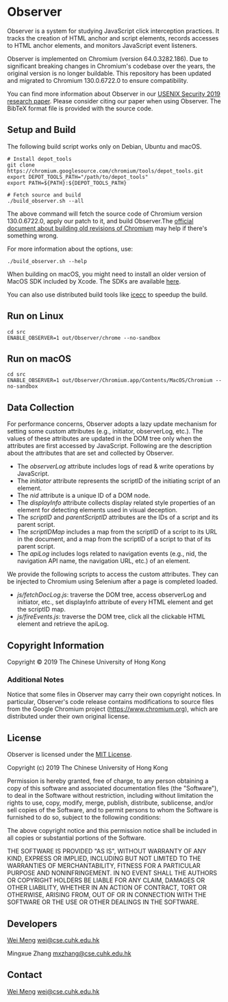 # Observer

Observer is a system for studying JavaScript click interception practices. It tracks the creation of HTML anchor and script elements, records accesses to HTML anchor elements, and monitors JavaScript event listeners.

Observer is implemented on Chromium (version 64.0.3282.186). Due to significant breaking changes in Chromium's codebase over the years, the original version is no longer buildable. This repository has been updated and migrated to Chromium 130.0.6722.0 to ensure compatibility.

You can find more information about Observer in our [USENIX Security 2019 research paper](https://seclab.cse.cuhk.edu.hk/papers/sec19_click_interception.pdf). Please consider citing our paper when using Observer. The BibTeX format file is provided with the source code.

## Setup and Build

The following build script works only on Debian, Ubuntu and macOS.

```shell
# Install depot_tools
git clone https://chromium.googlesource.com/chromium/tools/depot_tools.git
export DEPOT_TOOLS_PATH="/path/to/depot_tools"
export PATH=${PATH}:${DEPOT_TOOLS_PATH}

# Fetch source and build
./build_observer.sh --all
```

The above command will fetch the source code of Chromium version 130.0.6722.0, apply our patch to it, and build Observer.The [official document about building old revisions of Chromium](https://chromium.googlesource.com/chromium/src/+/HEAD/docs/building_old_revisions.md) may help if there's something wrong.

For more information about the options, use:

```shell
./build_observer.sh --help
```

When building on macOS, you might need to install an older version of MacOS SDK included by Xcode. The SDKs are available [here](https://github.com/phracker/MacOSX-SDKs).

You can also use distributed build tools like [icecc](https://github.com/icecc/icecream) to speedup the build.

## Run on Linux

```shell
cd src
ENABLE_OBSERVER=1 out/Observer/chrome --no-sandbox
```

## Run on macOS

```shell
cd src
ENABLE_OBSERVER=1 out/Observer/Chromium.app/Contents/MacOS/Chromium --no-sandbox
```

## Data Collection

For performance concerns, Observer adopts a lazy update mechanism for setting some custom attributes (e.g., initiator, observerLog, etc.). The values of these attributes are updated in the DOM tree only when the attributes are first accessed by JavaScript.
Following are the description about the attributes that are set and collected by Observer.

* The *observerLog* attribute includes logs of read & write operations by JavaScript.
* The *initiator* attribute represents the scriptID of the initiating script of an element.
* The *nid* attribute is a unique ID of a DOM node.
* The *displayInfo* attribute collects display related style properties of an element for detecting elements used in visual deception.
* The *scriptID* and *parentScriptID* attributes are the IDs of a script and its parent script.
* The *scriptIDMap* includes a map from the scriptID of a script to its URL in the document, and a map from the scriptID of a script to that of its parent script.
* The *apiLog* includes logs related to navigation events (e.g., nid, the navigation API name, the navigation URL, etc.) of an element.

We provide the following scripts to access the custom attributes. They can be injected to Chromium using Selenium after a page is completed loaded.

* *js/fetchDocLog.js*: traverse the DOM tree, access observerLog and initiator, etc., set displayInfo attribute of every HTML element and get the scriptID map.
* *js/fireEvents.js*: traverse the DOM tree, click all the clickable HTML element and retrieve the apiLog.

## Copyright Information

Copyright © 2019 The Chinese University of Hong Kong

### Additional Notes

Notice that some files in Observer may carry their own copyright notices.
In particular, Observer's code release contains modifications to source files from the Google Chromium project (<https://www.chromium.org>), which are distributed under their own original license.

## License

Observer is licensed under the [MIT License](http://www.opensource.org/licenses/mit-license.php).

Copyright (c) 2019 The Chinese University of Hong Kong

Permission is hereby granted, free of charge, to any person obtaining a copy of this software and associated documentation files (the "Software"), to deal in the Software without restriction, including without limitation the rights to use, copy, modify, merge, publish, distribute, sublicense, and/or sell copies of the Software, and to permit persons to whom the Software is furnished to do so, subject to the following conditions:

The above copyright notice and this permission notice shall be included in all copies or substantial portions of the Software.

THE SOFTWARE IS PROVIDED "AS IS", WITHOUT WARRANTY OF ANY KIND, EXPRESS OR IMPLIED, INCLUDING BUT NOT LIMITED TO THE WARRANTIES OF MERCHANTABILITY, FITNESS FOR A PARTICULAR PURPOSE AND NONINFRINGEMENT. IN NO EVENT SHALL THE AUTHORS OR COPYRIGHT HOLDERS BE LIABLE FOR ANY CLAIM, DAMAGES OR OTHER LIABILITY, WHETHER IN AN ACTION OF CONTRACT, TORT OR OTHERWISE, ARISING FROM, OUT OF OR IN CONNECTION WITH THE SOFTWARE OR THE USE OR OTHER DEALINGS IN THE SOFTWARE.

## Developers

[Wei Meng](https://www.cse.cuhk.edu.hk/~wei/) <wei@cse.cuhk.edu.hk>

Mingxue Zhang <mxzhang@cse.cuhk.edu.hk>

## Contact

[Wei Meng](https://www.cse.cuhk.edu.hk/~wei/) <wei@cse.cuhk.edu.hk>
